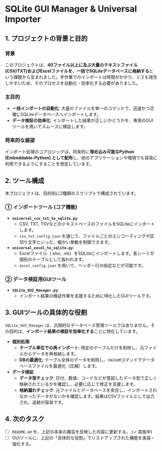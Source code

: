 # SQLite GUI Manager & Universal Importer

## 1. プロジェクトの背景と目的

### 背景

このプロジェクトは、**40ファイル以上に及ぶ大量のテキストファイル(CSV/TXT)およびExcelファイルを、一括でSQLiteデータベースに格納する**という課題から生まれました。手作業でのインポートは時間がかかり、ミスも発生しやすいため、そのプロセスを自動化・効率化する必要がありました。

### 主目的

- **一括インポートの自動化**: 大量のファイルを単一のコマンドで、迅速かつ正確にSQLiteデータベースへインポートします。
- **データ検証の効率化**: インポートした結果が正しいかどうかを、専用のGUIツールを用いてスムーズに検証します。

### 将来的な展望

インポート処理のコアロジックは、将来的に**埋め込み可能なPython (Embeddable-Python) として配布**し、他のアプリケーションや環境でも容易に利用できるようにすることを想定しています。

## 2. ツール構成

本プロジェクトは、目的別に2種類のスクリプトで構成されています。

### ① インポートツール (コア機能)

- **`universal_csv_txt_to_sqlite.py`**:
  - CSV, TXT, TSVなどのテキストベースのファイルをSQLiteにインポートします。
  - `csv_txt_config.json` を通じて、ファイルごとのエンコーディングや区切り文字といった、細かい挙動を制御できます。
- **`universal_excel_to_sqlite.py`**:
  - Excelファイル（.xlsx, .xls）をSQLiteにインポートします。各シートが個別のテーブルとして扱われます。
  - `excel_config.json` を用いて、ヘッダー行の指定などが可能です。

### ② データ検証用GUIツール

- **`SQLite_GUI_Manager.py`**:
  - インポート結果の検証作業を支援するために特化したGUIツールです。

## 3. GUIツールの具体的な役割

`SQLite_GUI_Manager` は、汎用的なデータベース管理ツールではありません。その目的は、**インポート結果の検証を効率化する**ことに特化しています。

- **個別処理**:
  - **テーブル単位での再インポート**: 特定のテーブルだけを削除し、元ファイルからデータを再格納します。
  - **DBの最適化**: テーブル全体のデータを削除し、`VACUUM`コマンドでデータベースファイルを最適化（圧縮）します。
- **データ検証**:
  - **データ型チェック**: 日付、数値、コードなどが意図したデータ型で正しく格納されているかを確認し、必要に応じて修正を支援します。
  - **格納漏れチェック**: 元ファイルとデータベースを突合し、インポートされなかったデータがないかを確認します。結果はCSVファイルとして出力され、追跡が容易です。

## 4. 次のタスク

- [ ] `README.md` を、上記の本来の趣旨を反映した内容に更新する。 (✓ 実施中)
- [ ] GUIツールに、上記の「具体的な役割」でリストアップされた機能を実装・強化する。